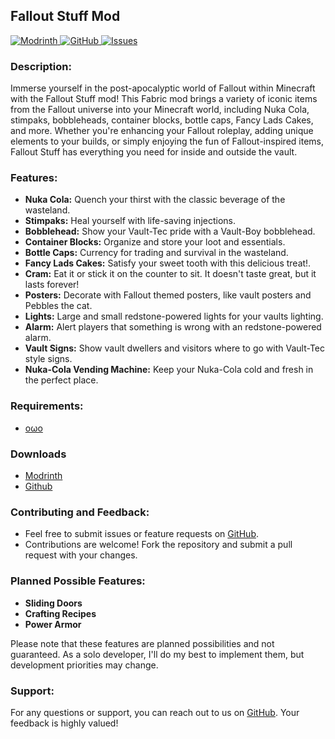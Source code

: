 ## Fallout Stuff Mod

[![Modrinth](https://img.shields.io/badge/Modrinth-1bd96a?style=for-the-badge&logo=modrinth&logoColor=white)
](https://modrinth.com/mod/fallout-stuff)
[![GitHub](https://img.shields.io/badge/GitHub-black?style=for-the-badge&logo=github&logoColor=white)
](https://github.com/andersmmg/fallout-stuff)
[![Issues](https://img.shields.io/github/issues-raw/andersmmg/fallout-stuff?style=for-the-badge&logo=github&label=Issues)
](https://github.com/andersmmg/fallout-stuff/issues)

### Description:

Immerse yourself in the post-apocalyptic world of Fallout within Minecraft with the Fallout Stuff mod! This Fabric mod
brings a variety of iconic items from the Fallout universe into your Minecraft world, including Nuka Cola, stimpaks,
bobbleheads, container blocks, bottle caps, Fancy Lads Cakes, and more. Whether you're enhancing your Fallout roleplay,
adding unique elements to your builds, or simply enjoying the fun of Fallout-inspired items, Fallout Stuff has
everything you need for inside and outside the vault.

### Features:

- **Nuka Cola:** Quench your thirst with the classic beverage of the wasteland.
- **Stimpaks:** Heal yourself with life-saving injections.
- **Bobblehead:** Show your Vault-Tec pride with a Vault-Boy bobblehead.
- **Container Blocks:** Organize and store your loot and essentials.
- **Bottle Caps:** Currency for trading and survival in the wasteland.
- **Fancy Lads Cakes:** Satisfy your sweet tooth with this delicious treat!.
- **Cram:** Eat it or stick it on the counter to sit. It doesn't taste great, but it lasts forever!
- **Posters:** Decorate with Fallout themed posters, like vault posters and Pebbles the cat.
- **Lights:** Large and small redstone-powered lights for your vaults lighting.
- **Alarm:** Alert players that something is wrong with an redstone-powered alarm.
- **Vault Signs:** Show vault dwellers and visitors where to go with Vault-Tec style signs.
- **Nuka-Cola Vending Machine:** Keep your Nuka-Cola cold and fresh in the perfect place.

### Requirements:

- [oωo](https://modrinth.com/mod/owo-lib)

### Downloads

- [Modrinth](https://modrinth.com/mod/fallout-stuff/versions)
- [Github](https://github.com/andersmmg/fallout-stuff/releases)

### Contributing and Feedback:

- Feel free to submit issues or feature requests on [GitHub](https://github.com/andersmmg/fallout-stuff/issues).
- Contributions are welcome! Fork the repository and submit a pull request with your changes.

### Planned Possible Features:

- **Sliding Doors**
- **Crafting Recipes**
- **Power Armor**

Please note that these features are planned possibilities and not guaranteed. As a solo developer, I'll do my best to
implement them, but development priorities may change.

### Support:

For any questions or support, you can reach out to us on [GitHub](https://github.com/andersmmg/fallout-stuff). Your
feedback is highly valued!


